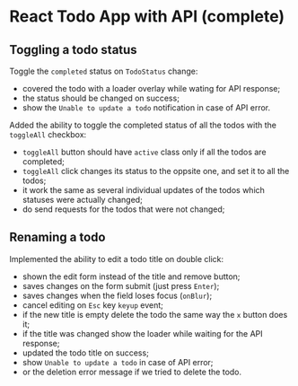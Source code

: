 # React Todo App with API (complete)

## Toggling a todo status

Toggle the `completed` status on `TodoStatus` change:

- covered the todo with a loader overlay while wating for API response;
- the status should be changed on success;
- show the `Unable to update a todo` notification in case of API error.

Added the ability to toggle the completed status of all the todos with the `toggleAll` checkbox:

- `toggleAll` button should have `active` class only if all the todos are completed;
- `toggleAll` click changes its status to the oppsite one, and set it to all the todos;
- it work the same as several individual updates of the todos which statuses were actually changed;
- do send requests for the todos that were not changed;

## Renaming a todo

Implemented the ability to edit a todo title on double click:

- shown the edit form instead of the title and remove button;
- saves changes on the form submit (just press `Enter`);
- saves changes when the field loses focus (`onBlur`);
- cancel editing on `Esс` key `keyup` event;
- if the new title is empty delete the todo the same way the `x` button does it;
- if the title was changed show the loader while waiting for the API response;
- updated the todo title on success;
- show `Unable to update a todo` in case of API error;
- or the deletion error message if we tried to delete the todo.